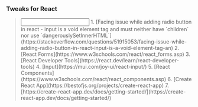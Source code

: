 ### Tweaks for React
> <input>
> 1. [Facing issue while adding radio button in react - input is a void element tag and must neither have `children` nor use `dangerouslySetInnerHTML`](https://stackoverflow.com/questions/51915053/facing-issue-while-adding-radio-button-in-react-input-is-a-void-element-tag-an)
> 2. [React Forms](https://www.w3schools.com/react/react_forms.asp)
> 3. [React Developer Tools](https://react.dev/learn/react-developer-tools)
> 4. [Input](https://mui.com/joy-ui/react-input/)
> 5. [React Components](https://www.w3schools.com/react/react_components.asp)
> 6. [Create React App](https://bestofjs.org/projects/create-react-app)
> 7. [https://create-react-app.dev/docs/getting-started/](https://create-react-app.dev/docs/getting-started/)